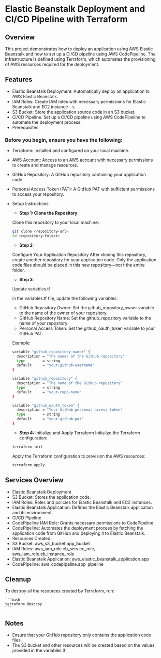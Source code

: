 # Elastic Beanstalk Deployment and CI/CD Pipeline with Terraform

## Overview

This project demonstrates how to deploy an application using AWS Elastic Beanstalk and how to set up a CI/CD pipeline using AWS CodePipeline. The infrastructure is defined using Terraform, which automates the provisioning of AWS resources required for the deployment.

## Features

- Elastic Beanstalk Deployment: Automatically deploy an application to AWS Elastic Beanstalk.
- IAM Roles: Create IAM roles with necessary permissions for Elastic Beanstalk and EC2 instance - s.
- S3 Bucket: Store the application source code in an S3 bucket.
- CI/CD Pipeline: Set up a CI/CD pipeline using AWS CodePipeline to automate the deployment process.
- Prerequisites

### Before you begin, ensure you have the following:

- Terraform: Installed and configured on your local machine.
- AWS Account: Access to an AWS account with necessary permissions to create and manage resources.
- GitHub Repository: A GitHub repository containing your application code.
- Personal Access Token (PAT): A GitHub PAT with sufficient permissions to access your repository.
- Setup Instructions
    - **Step 1: Clone the Repository**
      
	Clone this repository to your local machine:
	
	```bash
	git clone <repository-url>
	cd <repository-folder>
	```
	
    - **Step 2**: 
    
	Configure Your Application Repository After cloning this repository, create another repository for your application code. Only the application code files should be placed in this new repository—not  t
	the entire folder.

   - **Step 3**: 
   
   	Update variables.tf
	
	In the variables.tf file, update the following variables:

	 - GitHub Repository Owner: Set the github_repository_owner variable to the name of the owner of your repository.
	 - GitHub Repository Name: Set the github_repository variable to the name of your repository.
	 - Personal Access Token: Set the github_oauth_token variable to your GitHub PAT.
	
	Example:

	```bash
	variable "github_repository_owner" {
	  description = "The owner of the GitHub repository"
	  type        = string
	  default     = "your-github-username"
	}

	variable "github_repository" {
	  description = "The name of the GitHub repository"
	  type        = string
	  default     = "your-repo-name"
	}

	variable "github_oauth_token" {
	  description = "Your GitHub personal access token"
	  type        = string
	  default     = "your-github-pat"
	}
	```
	
   - **Step 4:** Initialize and Apply Terraform
	Initialize the Terraform configuration:


	```bash
	terraform init
	```

	Apply the Terraform configuration to provision the AWS resources:

	```bash
	terraform apply
	```
	
## Services Overview

 - Elastic Beanstalk Deployment
 - S3 Bucket: Stores the application code.
 - IAM Roles: Roles and policies for Elastic Beanstalk and EC2 instances.
 - Elastic Beanstalk Application: Defines the Elastic Beanstalk application and its environment.
 - CI/CD Pipeline
 - CodePipeline IAM Role: Grants necessary permissions to CodePipeline.
 - CodePipeline: Automates the deployment process by fetching the application code from GitHub and deploying it to Elastic Beanstalk.
 - Resources Created
 - S3 Bucket: aws_s3_bucket.app_bucket
 - IAM Roles: aws_iam_role.eb_service_role, aws_iam_role.eb_instance_role
 - Elastic Beanstalk Application: aws_elastic_beanstalk_application.app
 - CodePipeline: aws_codepipeline.app_pipeline


## Cleanup

To destroy all the resources created by Terraform, run:

	```bash
	terraform destroy
	```

## Notes
 - Ensure that your GitHub repository only contains the application code files.
 - The S3 bucket and other resources will be created based on the values provided in the variables.tf 
